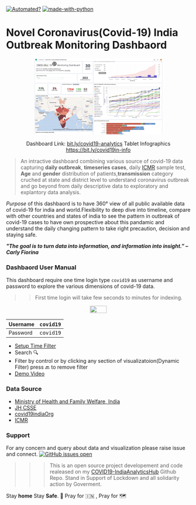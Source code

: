 [![Automated?](https://img.shields.io/badge/Maintained%3F-yes-green.svg)](https://GitHub.com/Naereen/StrapDown.js/graphs/commit-activity) [![made-with-python](https://img.shields.io/badge/Made%20with-Python-1f425f.svg)](https://www.python.org/)


# Novel Coronavirus(Covid-19) India Outbreak Monitoring Dashbaord

<p align="center">
<img src="canvas_main_page/main_page.png" width="70%">
</p>

<p align="center">
Dashboard Link: <a href="https://5509b53e05954b91a5bd9d7680c0dbbe.southeastasia.azure.elastic-cloud.com:9243/app/kibana#/dashboard/01a1b410-764f-11ea-a501-87fe2225e141?_g=(refreshInterval%3A(pause%3A!t%2Cvalue%3A0)%2Ctime%3A(from%3Anow-30d%2Cto%3Anow))">bit.ly/covid19-analytics</a>
Tablet Infographics <a href = "https://5509b53e05954b91a5bd9d7680c0dbbe.southeastasia.azure.elastic-cloud.com:9243/app/canvas#/workpad/workpad-3e5a4295-d396-41f0-beed-19237d1e6d66/page/1?__fullscreen=true"> https://bit.ly/covid19in-info </a> 
 </p>

> An intractive dashboard combining various source of covid-19 data capturing **daily outbreak**, **timeseries cases**, daily [ICMR](https://icmr.nic.in/content/covid-19) sample test, **Age** and **gender** distribution of patients,**transmission** category cruched at state and district level to understand coronavirus outbreak and go beyond from daily descriptive data to exploratory and explantory data analysis.

*Purpose* of this dashbaord is to have 360° view of all public available data of covid-19 for india and world.Flexibility to deep dive into timeline, compare with other countries and states of india to see the pattern in outbreak of covid-19 cases to have own prospective about this pandamic and understand the daily changing pattern to take right precaution, decision and staying safe.

***"The goal is to turn data into information, and information into insight.” – Carly Fiorina***

### Dashbaord User Manual
This dashboard require one time login type `covid19` as username and password to explore the various dimensions of covid-19 data.

>>First time login will take few seconds to minutes for indexing.

<p align="center">
<img src="https://user-images.githubusercontent.com/209966/69501393-b89ffd00-0f04-11ea-8a56-0c799de658a1.png" width="30%", height="20%">
</p>

Username  | <kbd>covid19</kbd> 
----------| ------------------
Password  | <kbd>covid19</kbd>


* [Setup Time Filter](https://www.elastic.co/guide/en/kibana/current/set-time-filter.html)
* Search :mag:	
* Filter by control or by clicking any section of visualizatoion(Dynamic Filter) press :back:	to remove filter
* [Demo Video](https://www.youtube.com/watch?v=-itxSgTp56A&feature=em-comments)

### Data Source

* [Ministry of Health and Family Welfare, India](https://www.mohfw.gov.in)
* [JH CSSE](https://github.com/CSSEGISandData/COVID-19)
* [covid19indiaOrg](https://github.com/covid19india/api)   
* [ICMR](https://icmr.nic.in/content/covid-19)

### Support 
For any concern and query about data and visualization please raise issue and connect.
[![GitHub issues open](https://img.shields.io/github/issues/network-tools/shconfparser.svg?maxAge=2592000)](https://github.com/kaykaushal/COVID19-IndiaAnalyticsHub/issues)

>>> This is an open source project developement and code realeased on my [COVID19-IndiaAnalyticsHub](https://github.com/kaykaushal/COVID19-IndiaAnalyticsHub) Github Repo. Stand in Support of Lockdown and all solidarity action by Goverment. 

Stay **home** Stay **Safe**. :pray:	Pray for :india: , Pray for :world_map:
